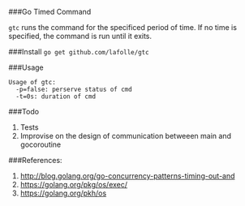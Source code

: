 
###Go Timed Command

`gtc` runs the command for the specificed period of time.
If no time is specified, the command is run until it exits.

###Install
`go get github.com/lafolle/gtc`

###Usage
```
Usage of gtc:
  -p=false: perserve status of cmd
  -t=0s: duration of cmd
```

###Todo
1. Tests
2. Improvise on the design of communication betweeen main and gocoroutine

###References:
1. http://blog.golang.org/go-concurrency-patterns-timing-out-and
2. https://golang.org/pkg/os/exec/
3. https://golang.org/pkh/os
